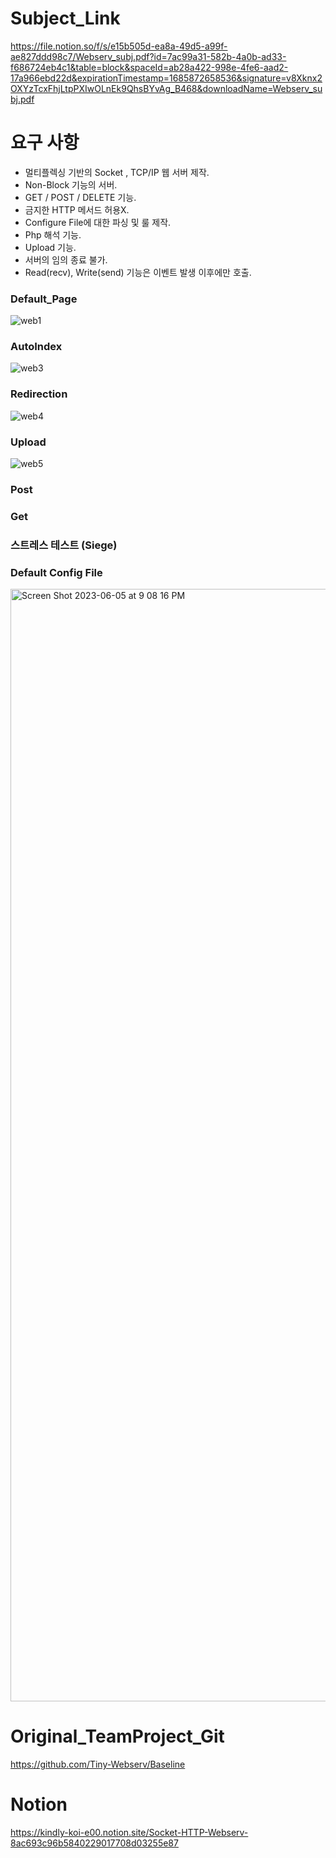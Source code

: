 # Subject_Link
https://file.notion.so/f/s/e15b505d-ea8a-49d5-a99f-ae827ddd98c7/Webserv_subj.pdf?id=7ac99a31-582b-4a0b-ad33-f686724eb4c1&table=block&spaceId=ab28a422-998e-4fe6-aad2-17a966ebd22d&expirationTimestamp=1685872658536&signature=v8Xknx2OXYzTcxFhjLtpPXIwOLnEk9QhsBYvAg_B468&downloadName=Webserv_subj.pdf

# 요구 사항
- 멀티플렉싱 기반의 Socket , TCP/IP 웹 서버 제작.
- Non-Block 기능의 서버.
- GET / POST / DELETE 기능.
- 금지한 HTTP 메서드 허용X.
- Configure File에 대한 파싱 및 룰 제작.
- Php 해석 기능.
- Upload 기능.
- 서버의 임의 종료 불가.
- Read(recv), Write(send) 기능은 이벤트 발생 이후에만 호출.

### Default_Page
![web1](https://github.com/WEJOJO/Web/assets/46590247/fce6a5de-70f3-4878-b0e6-05395c7c36ef)

### AutoIndex
![web3](https://github.com/WEJOJO/Web/assets/46590247/011332a9-b380-43f4-9e14-747fe1bee6ba)

### Redirection
![web4](https://github.com/WEJOJO/Web/assets/46590247/893619df-c4f7-4929-b0d6-95980a81db22)

### Upload
![web5](https://github.com/WEJOJO/Web/assets/46590247/9a82ce4c-c0b6-4ee2-aa32-0f0b9b1a1a88)

### Post
### Get
### 스트레스 테스트 (Siege)

### Default Config File
<img width="1780" alt="Screen Shot 2023-06-05 at 9 08 16 PM" src="https://github.com/WEJOJO/Web/assets/46590247/4e2894aa-aa03-4f0e-9096-302dda28a7ae">


# Original_TeamProject_Git
https://github.com/Tiny-Webserv/Baseline

# Notion
https://kindly-koi-e00.notion.site/Socket-HTTP-Webserv-8ac693c96b5840229017708d03255e87

